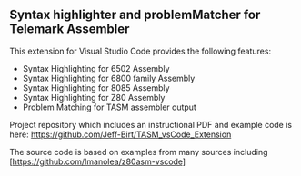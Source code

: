 ## Syntax highlighter and problemMatcher for Telemark Assembler

This extension for Visual Studio Code provides the following features:

* Syntax Highlighting for 6502 Assembly
* Syntax Highlighting for 6800 family Assembly
* Syntax Highlighting for 8085 Assembly
* Syntax Highlighting for Z80  Assembly
* Problem Matching for TASM assembler output

Project repository which includes an instructional PDF and example code is here: https://github.com/Jeff-Birt/TASM_vsCode_Extension

The source code is based on examples from many sources including [https://github.com/Imanolea/z80asm-vscode]